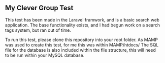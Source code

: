 ## My Clever Group Test

This test has been made in the Laravel framwork, and is a basic search web application.
The base functionality exists, and I had begun work on a search tags system, but ran out of time.

To run this test, please clone this repository into your root folder.
As MAMP was used to create this test, for me this was within MAMP/htdocs/
The SQL file for the database is also included within the file structure, this will need to be run within your MySQL database.
